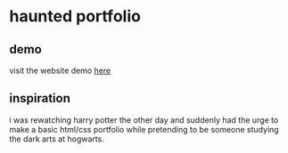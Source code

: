 # haunted portfolio

## demo
visit the website demo <a href="https://hauntedpfolio.vercel.app"> here </a>


## inspiration
i was rewatching harry potter the other day and suddenly had the urge to make a basic html/css portfolio while pretending to be someone studying the dark arts at hogwarts.  
